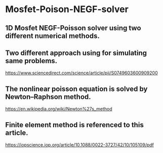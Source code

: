 # Mosfet-Poison-NEGF-solver



## 1D Mosfet NEGF-Poisson solver using two different numerical methods.

## Two different approach using for simulating same problems. 
https://www.sciencedirect.com/science/article/pii/S0749603600909200


## The nonlinear poisson equation is solved by Newton–Raphson method.
https://en.wikipedia.org/wiki/Newton%27s_method



## Finite element method is referenced to this article.
https://iopscience.iop.org/article/10.1088/0022-3727/42/10/105109/pdf



